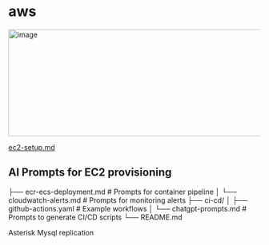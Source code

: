 # aws
<img width="864" height="214" alt="image" src="https://github.com/user-attachments/assets/d6ad2628-6f72-489c-a39c-f1285201b11f" />

[ec2-setup.md](#ai-prompts-for-EC2-provisioning)  

## AI Prompts for EC2 provisioning


├── ecr-ecs-deployment.md   # Prompts for container pipeline │   └── cloudwatch-alerts.md    # Prompts for monitoring alerts ├── ci-cd/ │   ├── github-actions.yaml     # Example workflows │   └── chatgpt-prompts.md      # Prompts to generate CI/CD scripts └── README.md

Asterisk Mysql replication
